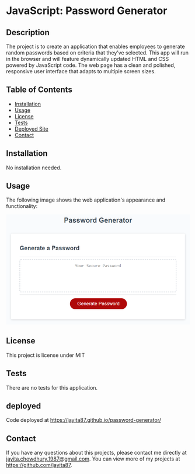 # JavaScript: Password Generator

## Description

The project is to create an application that enables employees to generate random passwords based on criteria that they’ve selected. This app will run in the browser and will feature dynamically updated HTML and CSS powered by JavaScript code. The web page has a clean and polished, responsive user interface that adapts to multiple screen sizes.

## Table of Contents
* [Installation](#installation)
* [Usage](#usage)
* [License](#license)
* [Tests](#tests)
* [Deployed Site](#deployed)
* [Contact](#contact)

## Installation 
No installation needed. 

## Usage 
The following image shows the web application's appearance and functionality:

![The Password Generator application displays a red button to "Generate Password".](./Assets/03-javascript-homework-demo.png)

## License 
This project is license under MIT

## Tests
There are no tests for this application.

## deployed
Code deployed at  https://jayita87.github.io/password-generator/

## Contact
If you have any questions about this projects, please contact me directly at jayita.chowdhury.1987@gmail.com. You can view more of my projects at https://github.com/jayita87.
